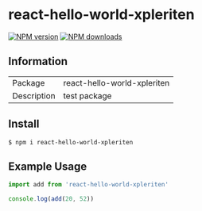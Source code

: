 # react-hello-world-xpleriten

<span class="badge-npmversion"><a href="https://npmjs.org/package/badges" title="View this project on NPM"><img src="https://img.shields.io/npm/v/react-hello-world-xpleriten.svg" alt="NPM version" /></a></span>
<span class="badge-npmdownloads"><a href="https://npmjs.org/package/badges" title="View this project on NPM"><img src="https://img.shields.io/npm/dm/react-hello-world-xpleriten.svg" alt="NPM downloads" /></a></span>

## Information

<table>
<tr>
<td>Package</td><td>react-hello-world-xpleriten
</td>
</tr>
<tr>
<td>Description</td>
<td>test package</td>
</tr>
</table>


## Install

```console
$ npm i react-hello-world-xpleriten
```

## Example Usage

```jsx
import add from 'react-hello-world-xpleriten'

console.log(add(20, 52))
```
